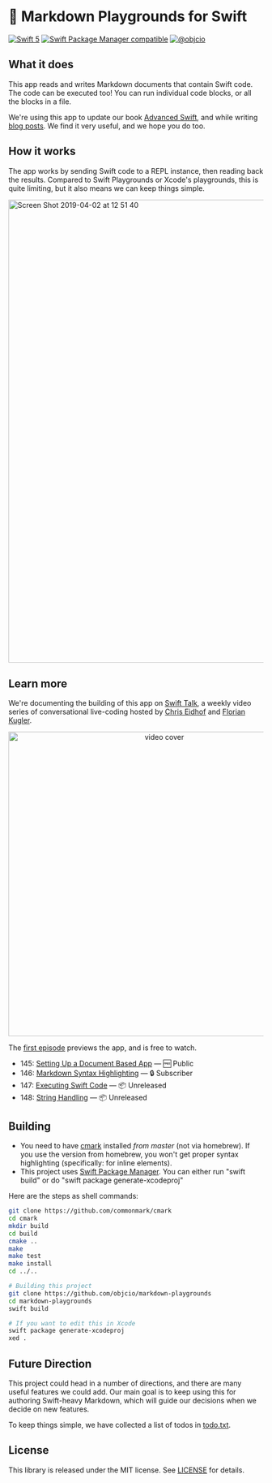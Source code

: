 # 🎰 Markdown Playgrounds for Swift

[![Swift 5](https://img.shields.io/badge/swift-5-ED523F.svg?style=flat)](https://swift.org/download/) [![Swift Package Manager compatible](https://img.shields.io/badge/Swift%20Package%20Manager-compatible-brightgreen.svg)](https://github.com/apple/swift-package-manager) [![@objcio](https://img.shields.io/badge/contact-%40objcio-blue.svg?style=flat)](https://twitter.com/objcio)

## What it does

This app reads and writes Markdown documents that contain Swift code. The code can be executed too! You can run individual code blocks, or all the blocks in a file.

We're using this app to update our book [Advanced Swift](https://www.objc.io/books/advanced-swift/), and while writing [blog posts](https://www.objc.io/blog/archive/). We find it very useful, and we hope you do too.

## How it works

The app works by sending Swift code to a REPL instance, then reading back the results. Compared to Swift Playgrounds or Xcode's playgrounds, this is quite limiting, but it also means we can keep things simple.

<img width="912" alt="Screen Shot 2019-04-02 at 12 51 40" src="https://user-images.githubusercontent.com/5382/55397985-bdfca180-5547-11e9-8820-7cf3012c6e53.png">

## Learn more

We're documenting the building of this app on [Swift Talk](https://talk.objc.io/collections/markdown-playgrounds), a weekly video series of conversational live-coding hosted by [Chris Eidhof](https://twitter.com/chriseidhof) and [Florian Kugler](https://twitter.com/floriankugler).

<p align="center">
    <a href="https://talk.objc.io/episodes/S01E145-setting-up-a-document-based-app">
      <img width="600" alt="video cover" src="https://i.vimeocdn.com/video/769411132.jpg">
    </a>
</p>

The [first episode](https://talk.objc.io/episodes/S01E145-setting-up-a-document-based-app) previews the app, and is free to watch.

- 145: [Setting Up a Document Based App](https://talk.objc.io/episodes/S01E145-setting-up-a-document-based-app) — 🆓 Public
- 146: [Markdown Syntax Highlighting](https://talk.objc.io/episodes/S01E146-markdown-syntax-highlighting) — 🔒 Subscriber
- 147: [Executing Swift Code](https://talk.objc.io/episodes/S01E147-executing-swift-code) — 📦 Unreleased
- 148: [String Handling](https://talk.objc.io/episodes/S01E148-string-handling) — 📦 Unreleased


## Building

- You need to have [cmark](https://github.com/commonmark/cmark) installed *from master* (not via homebrew). If you use the version from homebrew, you won't get proper syntax highlighting (specifically: for inline elements).
- This project uses [Swift Package Manager](https://github.com/apple/swift-package-manager). You can either run "swift build" or do "swift package generate-xcodeproj"

Here are the steps as shell commands:

```sh
git clone https://github.com/commonmark/cmark
cd cmark
mkdir build
cd build
cmake ..
make
make test
make install
cd ../..

# Building this project
git clone https://github.com/objcio/markdown-playgrounds
cd markdown-playgrounds
swift build

# If you want to edit this in Xcode
swift package generate-xcodeproj
xed .
```

## Future Direction

This project could head in a number of directions, and there are many useful features we could add. Our main goal is to keep using this for authoring Swift-heavy Markdown, which will guide our decisions when we decide on new features.

To keep things simple, we have collected a list of todos in [todo.txt](todo.txt).

## License

This library is released under the MIT license. See [LICENSE](LICENSE) for details.
